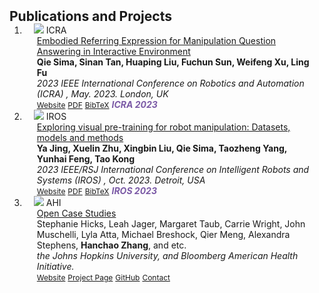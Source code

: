 <h2 id="publications" style="margin: 2px 0px -15px;">Publications and Projects</h2>

<div class="publications">
<ol class="bibliography">

 
<li>
<div class="pub-row">

  <div class="col-sm-3 abbr" style="position: relative;padding-right: 15px;padding-left: 15px;">
    <img src="assets/img/principalmanifold.png" class="teaser img-fluid z-depth-1">
    <abbr class="badge">ICRA</abbr>
  </div>

  <div class="col-sm-9" style="position: relative;padding-right: 15px;padding-left: 20px;">
    <div class="title"><a href="https://ieeexplore.ieee.org/abstract/document/10160748">Embodied Referring Expression for Manipulation Question Answering in Interactive Environment</a></div>
    <div class="author"><strong> <b>Qie Sima</b>, Sinan Tan, Huaping Liu, Fuchun Sun, Weifeng Xu, Ling Fu</strong></div>
    <div class="periodical"><em>2023 IEEE International Conference on Robotics and Automation (ICRA) <strong> </strong>, May. 2023. London, UK</em></div>
    <div class="links">
    <a href="assets/files/single.html" class="btn btn-sm z-depth-0" role="button" target="_blank" style="font-size:12px;">Website</a>
      <a href="https://ieeexplore.ieee.org/abstract/document/10160748" class="btn btn-sm z-depth-0" role="button" target="_blank" style="font-size:12px;">PDF</a>
      <a href="assets/files/KTensors.bib" class="btn btn-sm z-depth-0" role="button" target="_blank" style="font-size:12px;">BibTeX</a>
      <strong><i style="color:#7b5aa6">ICRA 2023</i></strong>
    </div>
  </div>
</div>
</li> 


<li>
<div class="pub-row">

  <div class="col-sm-3 abbr" style="position: relative;padding-right: 15px;padding-left: 15px;">
    <img src="assets/img/nips2023.png" class="teaser img-fluid z-depth-1">
    <abbr class="badge">IROS</abbr>
  </div>

  <div class="col-sm-9" style="position: relative;padding-right: 15px;padding-left: 20px;">
    <div class="title"><a href="https://ieeexplore.ieee.org/abstract/document/10342201">Exploring visual pre-training for robot manipulation: Datasets, models and methods</a></div>
    <div class="author"><strong>Ya Jing, Xuelin Zhu, Xingbin Liu, <b>Qie Sima</b>, Taozheng Yang, Yunhai Feng, Tao Kong</strong></div>
    <div class="periodical"><em>2023 IEEE/RSJ International Conference on Intelligent Robots and Systems (IROS) <strong> </strong>, Oct. 2023. Detroit, USA</em></div>
    <div class="links">
    <a href="https://explore-pretrain-robot.github.io/" class="btn btn-sm z-depth-0" role="button" target="_blank" style="font-size:12px;">Website</a>
      <a href="https://ieeexplore.ieee.org/abstract/document/10342201" class="btn btn-sm z-depth-0" role="button" target="_blank" style="font-size:12px;">PDF</a>
      <a href="assets/files/KTensors.bib" class="btn btn-sm z-depth-0" role="button" target="_blank" style="font-size:12px;">BibTeX</a>
      <strong><i style="color:#7b5aa6">IROS 2023</i></strong>
    </div>
  </div>
</div>
</li>
  

<li>
<div class="pub-row">

  <div class="col-sm-3 abbr" style="position: relative;padding-right: 15px;padding-left: 15px;">
    <img src="assets/img/OCS.png" class="teaser img-fluid z-depth-1">
    <abbr class="badge">AHI</abbr>
  </div>

  <div class="col-sm-9" style="position: relative;padding-right: 15px;padding-left: 20px;">
    <div class="title"><a href="https://americanhealth.jhu.edu/open-case-studies" target="_blank">Open Case Studies</a></div>
    <div class="author">Stephanie Hicks, Leah Jager, Margaret Taub, Carrie Wright, John Muschelli, Lyla Atta, Michael Breshock, Qier Meng, Alexandra Stephens, <strong>Hanchao Zhang</strong>, and etc. </div>
    <div class="periodical"><em>the Johns Hopkins University, and Bloomberg American Health Initiative.</em></div>
    <div class="links">
      <a href="https://americanhealth.jhu.edu/open-case-studies" class="btn btn-sm z-depth-0" role="button" target="_blank" style="font-size:12px;">Website</a>
      <a href="https://www.opencasestudies.org" class="btn btn-sm z-depth-0" role="button" target="_blank" style="font-size:12px;">Project Page</a>
      <a href="https://github.com/orgs/opencasestudies/teams/jhu-research-assistants" class="btn btn-sm z-depth-0" role="button" target="_blank" style="font-size:12px;">GitHub</a>
      <a href="https://www.opencasestudies.org" class="btn btn-sm z-depth-0" role="button" target="_blank" style="font-size:12px;">Contact</a>
    </div>
  </div>
</div>
</li>
  
<br>

</ol>
</div>
